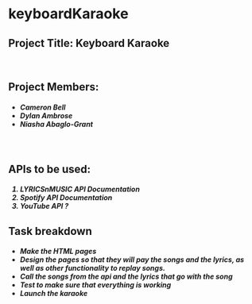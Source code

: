 # keyboardKaraoke

<h2> Project Title: Keyboard Karaoke </h1>
<br/>
<h2>Project Members:</h2>
  <h5>
  <ul>
    <li>Cameron Bell</li>
    <li>Dylan Ambrose</li>
    <li>Niasha Abaglo-Grant</li>
  </ul>
  </h5>

<br/>
<h2>APIs to be used:</h2>
  <h5>
  <ol>
    <li>LYRICSnMUSIC API Documentation</li>
    <li>Spotify API Documentation</li>
    <li>YouTube API ?</li>
  </ol>
  </h5>

<h2>
  Task breakdown
  </h2>
 <h5>
  <ul>
    <li>Make the HTML pages</li>
        <li>Design the pages so that they will pay the songs and the lyrics, as well as other functionality to replay songs. </li>
        <li>Call the songs from the api and the lyrics that go with the song</li>
    <li>Test to make sure that everything is working</li>
        <li>Launch the karaoke</li>
  </ul>
  </h5>
